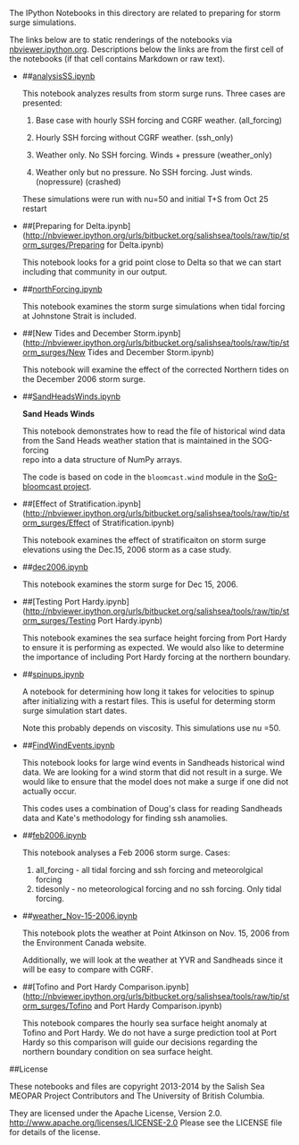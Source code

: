 The IPython Notebooks in this directory are related to preparing for storm surge simulations.

The links below are to static renderings of the notebooks via
[nbviewer.ipython.org](http://nbviewer.ipython.org/).
Descriptions below the links are from the first cell of the notebooks
(if that cell contains Markdown or raw text).

* ##[analysisSS.ipynb](http://nbviewer.ipython.org/urls/bitbucket.org/salishsea/tools/raw/tip/storm_surges/analysisSS.ipynb)  
    
    This notebook analyzes results from storm surge runs. Three cases are presented:  
      
    1. Base case with hourly SSH forcing and CGRF weather. (all_forcing)  
      
    2. Hourly SSH forcing without CGRF weather. (ssh_only)  
      
    3. Weather only. No SSH forcing. Winds + pressure (weather_only)  
      
    4. Weather only but no pressure. No SSH forcing. Just winds. (nopressure) (crashed)  
      
      
    These simulations were run with nu=50 and  initial T+S from Oct 25 restart  

* ##[Preparing for Delta.ipynb](http://nbviewer.ipython.org/urls/bitbucket.org/salishsea/tools/raw/tip/storm_surges/Preparing for Delta.ipynb)  
    
    This notebook looks for a grid point close to Delta so that we can start including that community in our output.   

* ##[northForcing.ipynb](http://nbviewer.ipython.org/urls/bitbucket.org/salishsea/tools/raw/tip/storm_surges/northForcing.ipynb)  
    
    This notebook examines the storm surge simulations when tidal forcing at Johnstone Strait is included.  

* ##[New Tides and December Storm.ipynb](http://nbviewer.ipython.org/urls/bitbucket.org/salishsea/tools/raw/tip/storm_surges/New Tides and December Storm.ipynb)  
    
    This notebook will examine the effect of the corrected Northern tides on the December 2006 storm surge.  

* ##[SandHeadsWinds.ipynb](http://nbviewer.ipython.org/urls/bitbucket.org/salishsea/tools/raw/tip/storm_surges/SandHeadsWinds.ipynb)  
    
    **Sand Heads Winds**  
      
    This notebook demonstrates how to read the file of historical wind data  
    from the Sand Heads weather station that is maintained in the SOG-forcing  
    repo into a data structure of NumPy arrays.  
      
    The code is based on code in the `bloomcast.wind` module in the [SoG-bloomcast project](https://bitbucket.org/douglatornell/sog-bloomcast).  

* ##[Effect of Stratification.ipynb](http://nbviewer.ipython.org/urls/bitbucket.org/salishsea/tools/raw/tip/storm_surges/Effect of Stratification.ipynb)  
    
    This notebook examines the effect of stratificaiton on storm surge elevations using the Dec.15, 2006 storm as a case study.  

* ##[dec2006.ipynb](http://nbviewer.ipython.org/urls/bitbucket.org/salishsea/tools/raw/tip/storm_surges/dec2006.ipynb)  
    
    This notebook examines the storm surge for Dec 15, 2006.  

* ##[Testing Port Hardy.ipynb](http://nbviewer.ipython.org/urls/bitbucket.org/salishsea/tools/raw/tip/storm_surges/Testing Port Hardy.ipynb)  
    
    This notebook examines the sea surface height forcing from Port Hardy to ensure it is performing as expected. We would also like to determine the importance of including Port Hardy forcing at the northern boundary.  

* ##[spinups.ipynb](http://nbviewer.ipython.org/urls/bitbucket.org/salishsea/tools/raw/tip/storm_surges/spinups.ipynb)  
    
    A notebook for determining how long it takes for velocities to spinup after initializing with a restart files. This is useful for determing storm surge simulation start dates.   
      
    Note this probably depends on viscosity. This simulations use nu =50.  

* ##[FindWindEvents.ipynb](http://nbviewer.ipython.org/urls/bitbucket.org/salishsea/tools/raw/tip/storm_surges/FindWindEvents.ipynb)  
    
    This notebook looks for large wind events in Sandheads historical wind data. We are looking for a wind storm that did not result in a surge. We would like to ensure that the model does not make a surge if one did not actually occur.   
      
    This codes uses a combination of Doug's class for reading Sandheads data and Kate's methodology for finding ssh anamolies.  

* ##[feb2006.ipynb](http://nbviewer.ipython.org/urls/bitbucket.org/salishsea/tools/raw/tip/storm_surges/feb2006.ipynb)  
    
    This notebook analyses a Feb 2006 storm surge. Cases:  
      
    1. all_forcing - all tidal forcing and ssh forcing and meteorolgical forcing  
    2. tidesonly - no meteorological forcing and no ssh forcing. Only tidal forcing.  

* ##[weather_Nov-15-2006.ipynb](http://nbviewer.ipython.org/urls/bitbucket.org/salishsea/tools/raw/tip/storm_surges/weather_Nov-15-2006.ipynb)  
    
    This notebook plots the weather at Point Atkinson on Nov. 15, 2006 from the Environment Canada website.   
      
    Additionally, we will look at the weather at YVR and Sandheads since it will be easy to compare with CGRF.   

* ##[Tofino and Port Hardy Comparison.ipynb](http://nbviewer.ipython.org/urls/bitbucket.org/salishsea/tools/raw/tip/storm_surges/Tofino and Port Hardy Comparison.ipynb)  
    
    This notebook compares the hourly sea surface height anomaly at Tofino and Port Hardy. We do not have a surge prediction tool at Port Hardy so this comparison will guide our decisions regarding the northern boundary condition on sea surface height.   


##License

These notebooks and files are copyright 2013-2014
by the Salish Sea MEOPAR Project Contributors
and The University of British Columbia.

They are licensed under the Apache License, Version 2.0.
http://www.apache.org/licenses/LICENSE-2.0
Please see the LICENSE file for details of the license.
